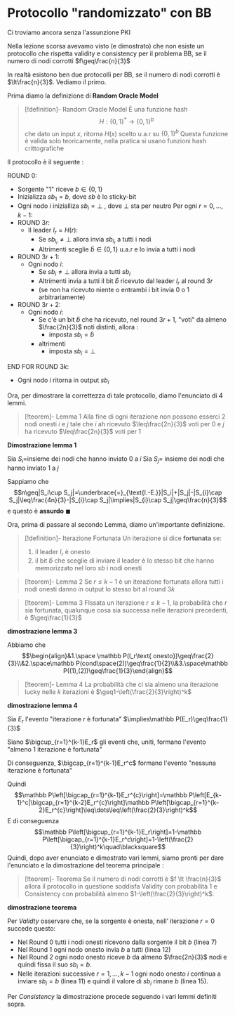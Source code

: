 # Protocollo "randomizzato" con BB 

Ci troviamo ancora senza l'assunzione PKI 

Nella lezione scorsa avevamo visto (e dimostrato) che non esiste un protocollo che rispetta validity e consistency per il problema BB, se il numero di nodi corrotti $f\geq\frac{n}{3}$

In realtà esistono ben due protocolli per BB, se il numero di nodi corrotti è $\lt\frac{n}{3}$. Vediamo il primo.

Prima diamo la definizione di **Random Oracle Model**

>[!definition]- Random Oracle Model
>È una funzione hash $$H:\{0,1\}^{*}\to\{0,1\}^{b}$$ che dato un input $x$, ritorna $H(x)$ scelto u.a.r su $\{0,1\}^b$
>Questa funzione è valida solo teoricamente, nella pratica si usano funzioni hash crittografiche

Il protocollo è il seguente :

ROUND 0:
- Sorgente "1" riceve $b\in\{0,1\}$
- Inizializza $sb_1=b$, dove $sb$ è lo sticky-bit
- Ogni nodo $i$ inizialliza $sb_i=\bot$ , dove $\bot$ sta per neutro
Per ogni $r=0,\dots,k-1$:
- ROUND $3r$:
	- Il leader $l_r=H(r)$:
		- Se $sb_{l_r}\neq\bot$ allora invia $sb_{l_r}$ a tutti i nodi
		- Altrimenti sceglie $\hat{b}\in\{0,1\}$ u.a.r e lo invia a tutti i nodi
- ROUND $3r+1$:
	- Ogni nodo $i$:
		- Se $sb_{i}\neq\bot$ allora invia a tutti $sb_i$
		- Altrimenti invia a tutti il bit $\hat{b}$ ricevuto dal leader $l_r$ al round $3r$
		- (se non ha ricevuto niente o entrambi i bit invia $0$ o $1$ arbitrariamente)
- ROUND $3r+2$:
	- Ogni nodo $i$:
		- Se c'è un bit $\hat{b}$ che ha ricevuto, nel round $3r+1$, "voti" da almeno $\frac{2n}{3}$ noti distinti, allora :
			- imposta $sb_i=\hat{b}$
		- altrimenti
			- imposta $sb_i=\bot$

END FOR
ROUND $3k$:
- Ogni nodo $i$ ritorna in output $sb_i$

Ora, per dimostrare la correttezza di tale protocollo, diamo l'enunciato di $4$ lemmi.

>[!teorem]- Lemma 1
>Alla fine di ogni iterazione non possono esserci $2$ nodi onesti $i$ e $j$ tale che $i$ ah ricevuto $\leq\frac{2n}{3}$ voti per $0$ e $j$ ha ricevuto $\leq\frac{2n}{3}$ voti per $1$

**Dimostrazione lemma 1**

Sia $S_i$=insieme dei nodi che hanno inviato $0$ a $i$
Sia $S_j=$ insieme dei nodi che hanno inviato $1$ a $j$

Sappiamo che $$n\geq|S_i\cup S_j|=\underbrace{=}_{\text{I.-E.}}|S_i|+|S_j|-|S_{i}\cap S_j|\leq\frac{4n}{3}-|S_{i}\cap S_j|\implies|S_{i}\cap S_j|\geq\frac{n}{3}$$ e questo è **assurdo** $\blacksquare$

Ora, prima di passare al secondo Lemma, diamo un'importante definizione.

>[!definition]- Iterazione Fortunata
>Un iterazione si dice **fortunata** se:
>1. il leader $l_r$ è onesto
>2. il bit $\hat{b}$ che sceglie di inviare il leader è lo stesso bit che hanno memorizzato nel loro $sb$ i nodi onesti

>[!teorem]- Lemma 2
>Se $r\leq k-1$ è un iterazione fortunata allora tutti i nodi onesti danno in output lo stesso bit al round $3k$

>[!teorem]- Lemma 3
>FIssata un iterazione $r\leq k-1$, la probabilità che $r$ sia fortunata, qualunque cosa sia successa nelle iterazioni precedenti, è $\geq\frac{1}{3}$

**dimostrazione lemma 3**

Abbiamo che $$\begin{align}&1.\space \mathbb P(l_r\text{ onesto})\geq\frac{2}{3}\\&2.\space\mathbb P(cond\space(2))\geq\frac{1}{2}\\&3.\space\mathbb P((1),(2))\geq\frac{1}{3}\end{align}$$
>[!teorem]- Lemma 4
>La probabilità che ci sia almeno una iterazione lucky nelle $k$ iterazioni è $\geq1-\left(\frac{2}{3}\right)^k$

**dimostrazione lemma 4**

Sia $E_r$ l'evento "iterazione $r$ è fortunata" $\implies\mathbb P(E_r)\geq\frac{1}{3}$

Siano $\bigcup_{r=1}^{k-1}E_r$ gli eventi che, uniti, formano l'evento "almeno 1 iterazione è fortunata"

Di conseguenza, $\bigcap_{r=1}^{k-1}E_r^c$ formano l'evento "nessuna iterazione è fortunata"

Quindi $$\mathbb P\left[\bigcap_{r=1}^{k-1}E_r^{c}\right]=\mathbb P\left[E_{k-1}^c|\bigcap_{r=1}^{k-2}E_r^{c}\right]\mathbb P\left[\bigcap_{r=1}^{k-2}E_r^{c}\right]\leq\dots\leq\left(\frac{2}{3}\right)^k$$
E di conseguenza $$\mathbb P\left[\bigcup_{r=1}^{k-1}E_r\right]=1-\mathbb P\left[\bigcap_{r=1}^{k-1}E_r^c\right]=1-\left(\frac{2}{3}\right)^k\quad\blacksquare$$
Quindi, dopo aver enunciato e dimostrato vari lemmi, siamo pronti per dare l'enunciato e la dimostrazione del teorema principale : 

>[!teorem]- Teorema
>Se il numero di nodi corrotti è $f \lt \frac{n}{3}$ allora il protocollo in questione soddisfa Validity con probabilità $1$ e Consistency con probabilità almeno $1-\left(\frac{2}{3}\right)^k$.

**dimostrazione teorema**

Per *Validty* osservare che, se la sorgente è onesta, nell’ iterazione $r = 0$ succede questo: 
- Nel Round $0$ tutti i nodi onesti ricevono dalla sorgente il bit $b$ (linea 7)
- Nel Round $1$ ogni nodo onesto invia $b$ a tutti (linea 12)
- Nel Round $2$ ogni nodo onesto riceve $b$ da almeno $\frac{2n}{3}$ nodi e quindi fissa il suo $sb_i = b$.
- Nelle iterazioni successive $r = 1,\dots , k − 1$ ogni nodo onesto $i$ continua a inviare $sb_i = b$ (linea 11) e quindi il valore di $sb_i$ rimane $b$ (linea 15). 

Per *Consistency* la dimostrazione procede seguendo i vari lemmi definiti sopra.




